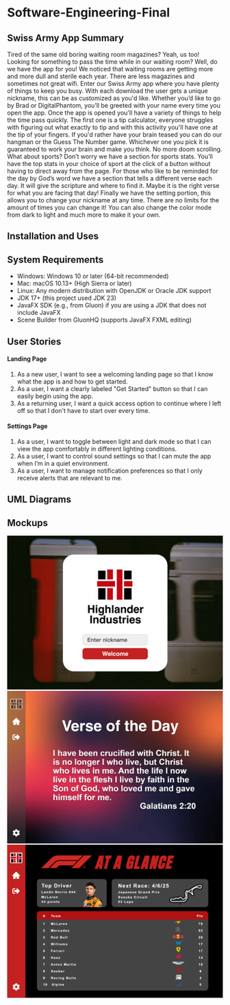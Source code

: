 # Software-Engineering-Final

## Swiss Army App Summary
Tired of the same old boring waiting room magazines? Yeah, us too! Looking for something to pass the time while in our waiting room? Well, do we have the app for you!  We noticed that waiting rooms are getting more and more dull and sterile each year. There are less magazines and sometimes not great wifi. Enter our Swiss Army app where you have plenty of things to keep you busy. 
With each download the user gets a unique nickname, this can be as customized as you'd like. Whether you’d like to go by Brad or DigitalPhantom, you’ll be greeted with your name every time you open the app. 
Once the app is opened you'll have a variety of things to help the time pass quickly. 
The first one is a tip calculator, everyone struggles with figuring out what exactly to tip and with this activity you'll have one at the tip of your fingers. 
If you'd rather have your brain teased you can do our hangman or the Guess The Number game. Whichever one you pick it is guaranteed to work your brain and make you think. No more doom scrolling. 
What about sports? Don’t worry we have a section for sports stats. You’ll have the top stats in your choice of sport at the click of a button without having to direct away from the page.
For those who like to be reminded for the day by God’s word we have a section that tells a different verse each day. It will give the scripture and where to find it. Maybe it is the right verse for what you are facing that day!
Finally we have the setting portion, this allows you to change your nickname at any time. There are no limits for the amount of times you can change it! You can also change the color mode from dark to light and much more to make it your own. 

## Installation and Uses

## System Requirements
* Windows: Windows 10 or later (64-bit recommended)
* Mac: macOS 10.13+ (High Sierra or later)
* Linux: Any modern distribution with OpenJDK or Oracle JDK support
* JDK 17+ (this project used JDK 23)
* JavaFX SDK (e.g., from Gluon) if you are using a JDK that does not include JavaFX
* Scene Builder from GluonHQ (supports JavaFX FXML editing)

## User Stories
#### Landing Page
1. As a new user, I want to see a welcoming landing page so that I know what the app is and how to get started.
2. As a user, I want a clearly labeled "Get Started" button so that I can easily begin using the app.
3. As a returning user, I want a quick access option to continue where I left off so that I don't have to start over every time.

#### Settings Page
1. As a user, I want to toggle between light and dark mode so that I can view the app comfortably in different lighting conditions.
2. As a user, I want to control sound settings so that I can mute the app when I’m in a quiet environment.
3. As a user, I want to manage notification preferences so that I only receive alerts that are relevant to me.

## UML Diagrams

## Mockups
![Landing Page](github_images/Landing_page.png)
![Verse of the Day](github_images/Verse_of_the_day.png)
![Sports Stats](github_images/Sports_stats.png)
